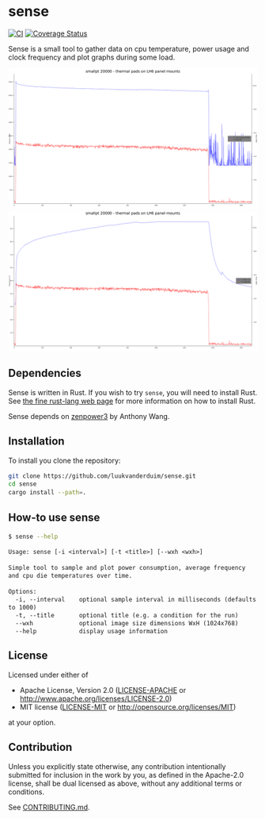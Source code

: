 # sense

[![CI](https://github.com/luukvanderduim/sense/workflows/CI/badge.svg)](https://github.com/luukvanderduim/sense/actions)
[![Coverage Status](https://coveralls.io/repos/github/luukvanderduim/sense/badge.svg?branch=main)](https://coveralls.io/github/luukvanderduim/sense?branch=main)

Sense is a small tool to gather data on cpu temperature, power usage and clock frequency and plot graphs during some load.

![smallpt load - power and frequency plot](img/power_and_frequency_1640271704_sense_plot.png)
![smallpt load - power and temperature plot](img/power_and_temperatue_1640271703_sense_plot.png)

## Dependencies

Sense is written in Rust. If you wish to try `sense`, you will need to install Rust.
See [the fine rust-lang web page](https://www.rust-lang.org/) for more information on how to install Rust.

Sense depends on [zenpower3](https://github.com/Ta180m/zenpower3) by Anthony Wang.

## Installation

To install you clone the repository:

```Bash
git clone https://github.com/luukvanderduim/sense.git
cd sense
cargo install --path=.
```

## How-to use sense

```Bash
$ sense --help
```

```Text
Usage: sense [-i <interval>] [-t <title>] [--wxh <wxh>]

Simple tool to sample and plot power consumption, average frequency and cpu die temperatures over time.

Options:
  -i, --interval    optional sample interval in milliseconds (defaults to 1000)
  -t, --title       optional title (e.g. a condition for the run)
  --wxh             optional image size dimensions WxH (1024x768)
  --help            display usage information
```

## License

Licensed under either of

* Apache License, Version 2.0
   ([LICENSE-APACHE](LICENSE-APACHE) or <http://www.apache.org/licenses/LICENSE-2.0>)
* MIT license
   ([LICENSE-MIT](LICENSE-MIT) or <http://opensource.org/licenses/MIT>)

at your option.

## Contribution

Unless you explicitly state otherwise, any contribution intentionally submitted
for inclusion in the work by you, as defined in the Apache-2.0 license, shall be
dual licensed as above, without any additional terms or conditions.

See [CONTRIBUTING.md](CONTRIBUTING.md).
